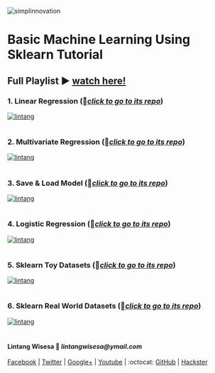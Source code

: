 ![simplinnovation](https://4.bp.blogspot.com/-f7YxPyqHAzY/WJ6VnkvE0SI/AAAAAAAADTQ/0tDQPTrVrtMAFT-q-1-3ktUQT5Il9FGdQCLcB/s350/simpLINnovation1a.png)

# Basic Machine Learning Using Sklearn Tutorial
## Full Playlist ▶ [watch here!](https://www.youtube.com/playlist?list=PLUf1E7DXqsCtQCbQAEhkR32IFCinhbKhB)

### __1. Linear Regression__ (📂[_click to go to its repo_](https://github.com/LintangWisesa/Sklearn_Tutorial_Youtube/tree/master/1%20Linear%20Regression))

[![lintang](https://img.youtube.com/vi/YwBXxmRbXzY/0.jpg)](https://www.youtube.com/watch?v=YwBXxmRbXzY)

#

### __2. Multivariate Regression__ (📂[_click to go to its repo_](https://github.com/LintangWisesa/Sklearn_Tutorial_Youtube/tree/master/2%20Multivariate%20Regression))

[![lintang](https://img.youtube.com/vi/pwIFAiqk6TU/0.jpg)](https://www.youtube.com/watch?v=pwIFAiqk6TU)

#

### __3. Save & Load Model__ (📂[_click to go to its repo_](https://github.com/LintangWisesa/Sklearn_Tutorial_Youtube/tree/master/3%20Save%20%26%20Load%20Model))

[![lintang](https://img.youtube.com/vi/fmsRpDM3Kvk/0.jpg)](https://www.youtube.com/watch?v=fmsRpDM3Kvk)

#

### __4. Logistic Regression__ (📂[_click to go to its repo_](https://github.com/LintangWisesa/Sklearn_Tutorial_Youtube/tree/master/4%20Logistic%20Regression))

[![lintang](https://img.youtube.com/vi/pYq3wtTc9eo/0.jpg)](https://www.youtube.com/watch?v=pYq3wtTc9eo)

#

### __5. Sklearn Toy Datasets__ (📂[_click to go to its repo_](https://github.com/LintangWisesa/Sklearn_Tutorial_Youtube/tree/master/5%20Sklearn%20Datasets))

[![lintang](https://img.youtube.com/vi/9thqvfq22q0/0.jpg)](https://www.youtube.com/watch?v=9thqvfq22q0)

#

### __6. Sklearn Real World Datasets__ (📂[_click to go to its repo_](https://github.com/LintangWisesa/Sklearn_Tutorial_Youtube/tree/master/5%20Sklearn%20Datasets))

[![lintang](https://img.youtube.com/vi/YptG_4E0UEI/0.jpg)](https://www.youtube.com/watch?v=YptG_4E0UEI)

#

#### Lintang Wisesa :love_letter: _lintangwisesa@ymail.com_

[Facebook](https://www.facebook.com/lintangbagus) | 
[Twitter](https://twitter.com/Lintang_Wisesa) |
[Google+](https://plus.google.com/u/0/+LintangWisesa1) |
[Youtube](https://www.youtube.com/user/lintangbagus) | 
:octocat: [GitHub](https://github.com/LintangWisesa) |
[Hackster](https://www.hackster.io/lintangwisesa)